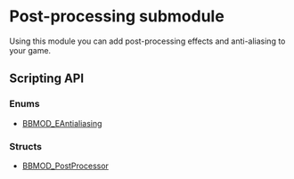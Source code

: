 # Post-processing submodule
Using this module you can add post-processing effects and anti-aliasing to your
game.

## Scripting API
### Enums
* [BBMOD_EAntialiasing](./BBMOD_EAntialiasing.html)

### Structs
* [BBMOD_PostProcessor](./BBMOD_PostProcessor.html)
